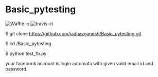 # Basic_pytesting
![Waffle.io](https://img.shields.io/waffle/label/evancohen/smart-mirror/in%20progress.svg)
![travis-ci](https://travis-ci.org/jadhavganesh/Basic_pytesting.svg?branch=master)

$ git clone https://github.com/jadhavganesh/Basic_pytesting.git

$ cd /Basic_pytesting

$ python test_fb.py 

your facebook account is login automata with given vaild email id and password.
